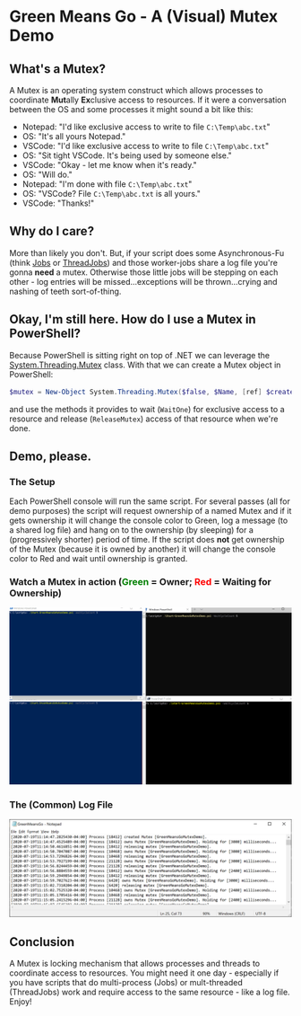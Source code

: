 # Green Means Go - A (Visual) Mutex Demo

## What's a Mutex?

A Mutex is an operating system construct which allows processes to coordinate **Mut**ally **Ex**clusive access
to resources.  If it were a conversation between the OS and some processes it might sound a bit like this:

- Notepad: "I'd like exclusive access to write to file `C:\Temp\abc.txt`"
- OS: "It's all yours Notepad."
- VSCode: "I'd like exclusive access to write to file `C:\Temp\abc.txt`"
- OS: "Sit tight VSCode.  It's being used by someone else."
- VSCode: "Okay - let me know when it's ready."
- OS: "Will do."
- Notepad: "I'm done with file `C:\Temp\abc.txt`"
- OS: "VSCode? File `C:\Temp\abc.txt` is all yours."
- VSCode: "Thanks!"

## Why do I care?

More than likely you don't. But, if your script does some Asynchronous-Fu (think [Jobs](https://docs.microsoft.com/en-us/powershell/module/microsoft.powershell.core/about/about_jobs?view=powershell-7) or [ThreadJobs](https://docs.microsoft.com/en-us/powershell/module/microsoft.powershell.core/about/about_thread_jobs?view=powershell-7)) and those
worker-jobs share a log file you're gonna **need** a mutex.  Otherwise those little jobs will be stepping
on each other - log entries will be missed...exceptions will be thrown...crying and nashing
of teeth sort-of-thing.

## Okay, I'm still here.  How do I use a Mutex in PowerShell?

Because PowerShell is sitting right on top of .NET we can leverage the [System.Threading.Mutex](https://docs.microsoft.com/en-us/dotnet/api/system.threading.mutex?view=netcore-3.1) class.  With that
we can create a Mutex object in PowerShell:

```powershell
$mutex = New-Object System.Threading.Mutex($false, $Name, [ref] $createdMutex
```
and use the methods it provides to wait (`WaitOne`) for exclusive access to a resource and release (`ReleaseMutex`) access of that resource when we're done.

## Demo, please.

### The Setup

Each PowerShell console will run the same script.  For several passes (all for demo purposes) the script will request ownership of a named Mutex and if it gets ownership it will change the console color to Green, log a message (to a shared log file) and hang on to the ownership (by sleeping) for a (progressively shorter) period of time.  If the script does **not** get ownership of the Mutex (because it is owned by another) it will change the console color to Red and wait until ownership is granted.

### Watch a Mutex in action (<span style="color:green">Green</span> = Owner; <span style="color:red">Red</span> = Waiting for Ownership)

![Green Means Go Mutex Demo Consoles](./images/green_means_go_mutex_demo.gif)

### The (Common) Log File

![Green Means Go Mutex Demo Log File](./images/green_means_go_log_file.png)

## Conclusion

A Mutex is locking mechanism that allows processes and threads to coordinate access to resources.  You might need it one day - especially if you have scripts that do multi-process (Jobs) or mult-threaded (ThreadJobs) work and require access to the same resource - like a log file.  Enjoy!